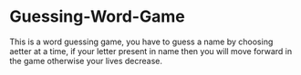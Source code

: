# Guessing-Word-Game
This is a word guessing game, you have to guess a name by choosing aetter at a time,  if your letter present in name then you will move forward in the game otherwise your lives decrease.

